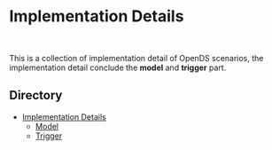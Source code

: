 # Implementation Details
<br>

This is a collection of implementation detail of OpenDS scenarios, the implementation detail conclude the **model** and **trigger** part.



## Directory

* [Implementation Details](https://github.com/unnc-idl-ucc//Document-OpenDS/tree/master/Implementation_Details)
   * [Model](https://github.com/unnc-idl-ucc//Document-OpenDS/tree/master/Implementation_Details/Model)
   * [Trigger](https://github.com/unnc-idl-ucc//Document-OpenDS/tree/master/Implementation_Details/Trigger)



<br>
